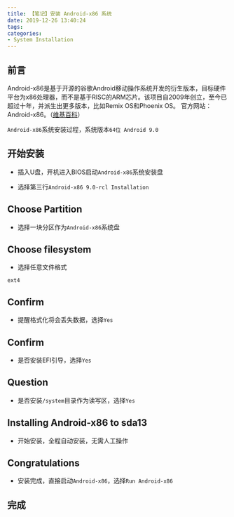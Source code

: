 ```yaml
---
title: 【笔记】安装 Android-x86 系统
date: 2019-12-26 13:40:24
tags:
categories:
- System Installation
---
```


## 前言

Android-x86是基于开源的谷歌Android移动操作系统开发的衍生版本，目标硬件平台为x86处理器，而不是基于RISC的ARM芯片。该项目自2009年创立，至今已超过十年，并派生出更多版本，比如Remix OS和Phoenix OS。 官方网站： Android-x86。（[维基百科](https://zh.wikipedia.org/zh-cn/Android-x86)）

`Android-x86`系统安装过程，系统版本`64位 Android 9.0`

<!-- more -->

## 开始安装

- 插入U盘，开机进入BIOS启动`Android-x86`系统安装盘

- 选择第三行`Android-x86 9.0-rcl Installation`

## Choose Partition

- 选择一块分区作为`Android-x86`系统盘

## Choose filesystem

- 选择任意文件格式

`ext4`

## Confirm

- 提醒格式化将会丢失数据，选择`Yes`

## Confirm

- 是否安装EFI引导，选择`Yes`

## Question

- 是否安装`/system`目录作为读写区，选择`Yes`

## Installing Android-x86 to sda13

- 开始安装，全程自动安装，无需人工操作

## Congratulations

- 安装完成，直接启动`Android-x86`，选择`Run Android-x86`

## 完成

